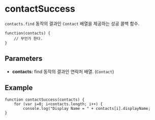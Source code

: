contactSuccess
==============

`contacts.find` 동작의 결과인 `Contact` 배열을 제공하는 성공 콜백 함수.

    function(contacts) {
        // 무언가 한다.
    }

Parameters
----------

- __contacts:__ find 동작의 결과인 연락처 배열. (`Contact`)

Example
-------

    function contactSuccess(contacts) {
		for (var i=0; i<contacts.length; i++) {
			console.log("Display Name = " + contacts[i].displayName;
    }
